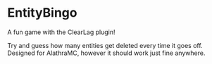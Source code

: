 # EntityBingo
A fun game with the ClearLag plugin!

Try and guess how many entities get deleted every time it goes off. Designed for AlathraMC, however it should work just fine anywhere.
